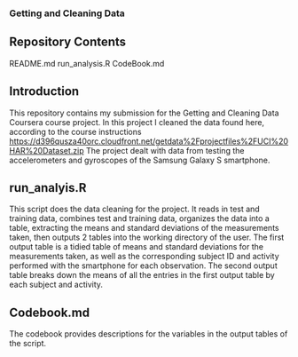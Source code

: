 ### Getting and Cleaning Data
## Repository Contents
README.md
run_analysis.R
CodeBook.md
## Introduction
This repository contains my submission for the Getting and Cleaning Data Coursera course project.
In this project I cleaned the data found here, according to the course instructions
https://d396qusza40orc.cloudfront.net/getdata%2Fprojectfiles%2FUCI%20HAR%20Dataset.zip
The project dealt with data from testing the accelerometers and gyroscopes of the Samsung Galaxy S smartphone.
## run_analyis.R
This script does the data cleaning for the project.  It reads in test and training data, combines test and training data,
organizes the data into a table, extracting the means and standard deviations of the measurements taken, then outputs 2 tables
into the working directory of the user.  The first output table is a tidied table of means and standard deviations 
for the measurements taken, as well as the corresponding subject ID and activity performed with the smartphone for each observation.
The second output table breaks down the means of all the entries in the first output table by each subject and activity.
## Codebook.md
The codebook provides descriptions for the variables in the output tables of the script.
